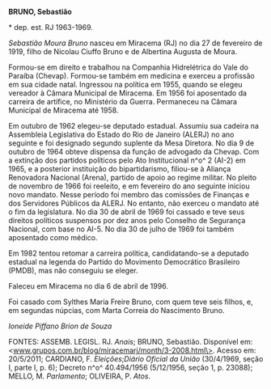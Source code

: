 **BRUNO, Sebastião**

\* dep. est. RJ 1963-1969.

*Sebastião Moura Bruno* nasceu em Miracema (RJ) no dia 27 de fevereiro
de 1919, filho de Nicolau Ciuffo Bruno e de Albertina Augusta de Moura.

Formou-se em direito e trabalhou na Companhia Hidrelétrica do Vale do
Paraíba (Chevap). Formou-se também em medicina e exerceu a profissão em
sua cidade natal. Ingressou na política em 1955, quando se elegeu
vereador à Câmara Municipal de Miracema. Em 1956 foi aposentado da
carreira de artífice, no Ministério da Guerra. Permaneceu na Câmara
Municipal de Miracema até 1958.

Em outubro de 1962 elegeu-se deputado estadual. Assumiu sua cadeira na
Assembleia Legislativa do Estado do Rio de Janeiro (ALERJ) no ano
seguinte e foi designado segundo suplente da Mesa Diretora. No dia 9 de
outubro de 1964 obteve dispensa da função de advogado da Chevap. Com a
extinção dos partidos políticos pelo Ato Institucional n^o^ 2 (AI-2) em
1965, e a posterior instituição do bipartidarismo, filiou-se à Aliança
Renovadora Nacional (Arena), partido de apoio ao regime militar. No
pleito de novembro de 1966 foi reeleito, e em fevereiro do ano seguinte
iniciou novo mandato. Nesse período foi membro das comissões de Finanças
e dos Servidores Públicos da ALERJ. No entanto, não exerceu o mandato
até o fim da legislatura. No dia 30 de abril de 1969 foi cassado e teve
seus direitos políticos suspensos por dez anos pelo Conselho de
Segurança Nacional, com base no AI-5. No dia 30 de julho de 1969 foi
também aposentado como médico.

Em 1982 tentou retomar a carreira política, candidatando-se a deputado
estadual na legenda do Partido do Movimento Democrático Brasileiro
(PMDB), mas não conseguiu se eleger.

Faleceu em Miracema no dia 6 de abril de 1996.

Foi casado com Sylthes Maria Freire Bruno, com quem teve seis filhos, e,
em segundas núpcias, com Marta Correia do Nascimento Bruno.

*Ioneide Piffano Brion de Souza*

FONTES: ASSEMB. LEGISL. RJ. *Anais*; BRUNO, Sebastião. Disponível em:
\<www.grupos.com.br/blog/miracemarj/month/3-2008.html\>. Acesso em:
20/5/2011; CARDIANO, F. *Eleições*;*Diário Oficial da União* (30/4/1969,
seção I, parte I, p. 6); Decreto n^o^ 40.494/1956 (5/12/1956, seção 1,
p. 23088); MELLO, M. *Parlamento*; OLIVEIRA, P. *Atos.*
